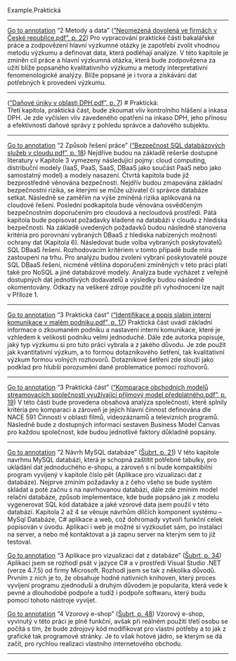 Example.Praktická

---

[Go to annotation](zotero://open-pdf/library/items/2A427FY7?page=22&annotation=8L53QV95) “2 Metody a data” ([“Neomezená dovolená ve firmách v České republice.pdf”, p. 22](zotero://select/library/items/BEE4PRSK)) Pro vypracování praktické části bakalářské práce a zodpovězení hlavní výzkumné otázky je zapotřebí zvolit vhodnou metodu výzkumu a definovat data, která podléhají analýze. V této kapitole je zmíněn cíl práce a hlavní výzkumná otázka, která bude zodpovězena za užití blíže popsaného kvalitativního výzkumu a metody interpretativní fenomenologické analýzy. Blíže popsané je i tvora a získávání dat potřebných k provedení výzkumu.

---

([“Daňové úniky v oblasti DPH.pdf”, p. 7](zotero://select/library/items/9LCM3WJW)) # Praktická:  
Třetí kapitola, praktická část, bude zkoumat vliv kontrolního hlášení a inkasa DPH. Je zde vyčíslen vliv zavedeného opatření na inkaso DPH, jeho přínosu a efektivnosti daňové správy z pohledu správce a daňového subjektu.

---

[Go to annotation](zotero://open-pdf/library/items/D42BJKK2?page=18&annotation=IDIV3TTD) “2 Způsob řešení práce” ([“Bezpečnost SQL databázových služeb v cloudu.pdf”, p. 18](zotero://select/library/items/P6R5U2SM)) Nejdříve budou na základě rešerše dostupné literatury v Kapitole 3 vymezeny následující pojmy: cloud computing, distribuční modely (IaaS, PaaS, SaaS, DBaaS jako součást PaaS nebo jako samostatný model) a modely nasazení. Čtvrtá kapitola bude již bezprostředně věnována bezpečnosti. Nejdřív budou zmapována základní bezpečnostní rizika, se kterými se může uživatel či správce databáze setkat. Následně se zaměřím na výše zmíněná rizika aplikovaná na cloudové řešení. Poslední podkapitola bude věnována osvědčeným bezpečnostním doporučením pro cloudová a necloudová prostředí. Pátá kapitola bude popisovat požadavky kladené na databázi v cloudu z hlediska bezpečnosti. Na základě uvedených požadavků budou následně stanovena kritéria pro porovnání vybraných DBaaS z hlediska nabízených možností ochrany dat (Kapitola 6). Následovat bude volba vybraných poskytovatelů SQL DBaaS řešení. Rozhodovacím kritériem v tomto případě bude míra zastoupení na trhu. Pro analýzu budou zvoleni vybraní poskytovatelé pouze SQL DBaaS řešení, nicméně většina doporučení zmíněných v této práci platí také pro NoSQL a jiné databázové modely. Analýza bude vycházet z veřejně dostupných dat jednotlivých dodavatelů a výsledky budou následně okomentovány. Odkazy na veškeré zdroje použité při vyhodnocení lze najít v Příloze 1.

---

[Go to annotation](zotero://open-pdf/library/items/4EDC9SU2?page=17&annotation=UFMJDYJR) “3 Praktická část” ([“Identifikace a popis slabin interní komunikace v malém podniku.pdf”, p. 17](zotero://select/library/items/94IQMYW6)) Praktická část uvádí základní informace o zkoumaném podniku a nastavení interní komunikace, které je vzhledem k velikosti podniku velmi jednoduché. Dále zde autorka popisuje, jaký typ výzkumu si pro tuto práci vybrala a z jakého důvodu. Je zde použit jak kvantitativní výzkum, a to formou dotazníkového šetření, tak kvalitativní výzkum formou volných rozhovorů. Dotazníkové šetření zde slouží jako podklad pro hlubší porozumění dané problematice pomocí rozhovorů.

---

[Go to annotation](zotero://open-pdf/library/items/232EWF2F?page=19&annotation=7N23NVJU) “3 Praktická část” ([“Komparace obchodních modelů streamovacích společností využívající příjmový model předplatného.pdf”, p. 19](zotero://select/library/items/X8VPBM6L)) V této části bude provedena obsahová analýza společností, které splnily kritéria pro komparaci a zároveň je jejich hlavní činnost definována dle NACE 591 Činnosti v oblasti filmů, videozáznamů a televizních programů. Následně bude z dostupných informací sestaven Business Model Canvas pro každou společnost, kde budou jednotlivé faktory důkladně popsány.

---

[Go to annotation](zotero://open-pdf/library/items/HJQEIRD9?page=21&annotation=PEXI952U) “2 Návrh MySQL databáze” ([Šubrt, p. 21](zotero://select/library/items/U4V9H8RW)) V této kapitole navrhnu MySQL databázi, která je schopná zaštítit potřebné tabulky, pro ukládání dat jednoduchého e-shopu, a zároveň s ní bude kompaktibilní program vyvíjený v kapitole číslo pět (Aplikace pro vizualizaci dat z databáze). Nejprve zmíním požadavky a z čeho všeho se bude systém skládat a poté začnu s na navrhovanou databázi, dále zde zmíním model relační databáze, způsob implementace, kde bude popsáno jak z modelu vygenerovat SQL kód databáze a jaké vzorové data jsem použil v této databázi. Kapitola 2 až 4 se věnuje návrhům dílčích komponent systému – MySql Databáze, C# aplikace a web, což dohromady vytvoři funkční celek popisován v úvodu. Aplikaci i web je možné si vyzkoušet sám, po instalaci na server, a nebo mě kontaktovat a já zapnu server na kterým sem to již testoval.

[Go to annotation](zotero://open-pdf/library/items/HJQEIRD9?page=34&annotation=698822U5) “3 Aplikace pro vizualizaci dat z databáze” ([Šubrt, p. 34](zotero://select/library/items/U4V9H8RW)) Aplikaci jsem se rozhodl psát v jazyce C# a v prostředí Visual Studio .NET (verze 4.7.5) od firmy Microsoft. Rozhodl jsem se tak z několika důvodů. Prvním z nich je to, že obsahuje hodně nativních knihoven, který proces vyvíjení programu zjednoduší a druhým důvodem je popularita, která vede k pevné a dlouhodobé podpoře a tudíž i podpoře softwaru, který budu pomocí tohoto nástroje vyvíjet.

[Go to annotation](zotero://open-pdf/library/items/HJQEIRD9?page=48&annotation=NXI43HJD) “4 Vzorový e-shop” ([Šubrt, p. 48](zotero://select/library/items/U4V9H8RW)) Vzorový e-shop, vyvinutý v této práci je plně funkční, avšak při reálném použití třetí osobu se počítá s tím, že bude zdrojový kód modifikovat pro vlastní potřeby a to jak z grafické tak programové stránky. Je to však hotové jádro, se kterým se dá začít, pro rychlou realizaci vlastního internetového obchodu.

---